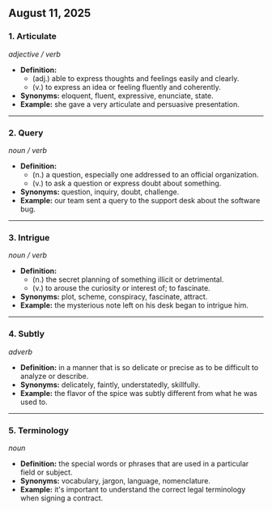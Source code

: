 ## August 11, 2025

### 1. Articulate
*adjective / verb*
* **Definition:**
    * (adj.) able to express thoughts and feelings easily and clearly.
    * (v.) to express an idea or feeling fluently and coherently.
* **Synonyms:** eloquent, fluent, expressive, enunciate, state.
* **Example:** she gave a very articulate and persuasive presentation.
---
### 2. Query
*noun / verb*
* **Definition:**
    * (n.) a question, especially one addressed to an official organization.
    * (v.) to ask a question or express doubt about something.
* **Synonyms:** question, inquiry, doubt, challenge.
* **Example:** our team sent a query to the support desk about the software bug.
---
### 3. Intrigue
*noun / verb*
* **Definition:**
    * (n.) the secret planning of something illicit or detrimental.
    * (v.) to arouse the curiosity or interest of; to fascinate.
* **Synonyms:** plot, scheme, conspiracy, fascinate, attract.
* **Example:** the mysterious note left on his desk began to intrigue him.
---
### 4. Subtly
*adverb*
* **Definition:** in a manner that is so delicate or precise as to be difficult to analyze or describe.
* **Synonyms:** delicately, faintly, understatedly, skillfully.
* **Example:** the flavor of the spice was subtly different from what he was used to.
---
### 5. Terminology
*noun*
* **Definition:** the special words or phrases that are used in a particular field or subject.
* **Synonyms:** vocabulary, jargon, language, nomenclature.
* **Example:** it's important to understand the correct legal terminology when signing a contract.